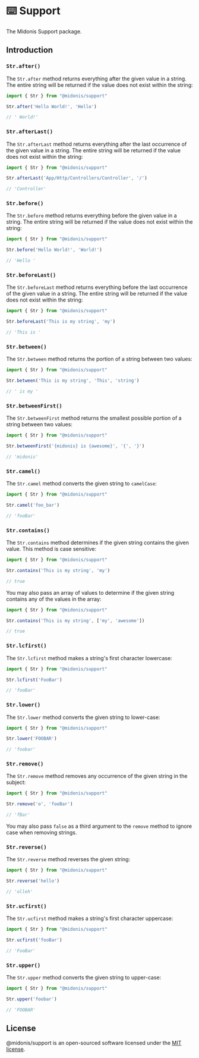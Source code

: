 # ⌨️ Support

The Midonis Support package.

## Introduction

### `Str.after()`

The `Str.after` method returns everything after the given value in a string. The entire string will be returned if the value does not exist within the string:

```ts
import { Str } from "@midonis/support"

Str.after('Hello World!', 'Hello')

// ' World!'
```

### `Str.afterLast()`

The `Str.afterLast` method returns everything after the last occurrence of the given value in a string. The entire string will be returned if the value does not exist within the string:

```ts
import { Str } from "@midonis/support"

Str.afterLast('App/Http/Controllers/Controller', '/')

// 'Controller'
```

### `Str.before()`

The `Str.before` method returns everything before the given value in a string. The entire string will be returned if the value does not exist within the string:

```ts
import { Str } from "@midonis/support"

Str.before('Hello World!', 'World!')

// 'Hello '
```

### `Str.beforeLast()`

The `Str.beforeLast` method returns everything before the last occurrence of the given value in a string. The entire string will be returned if the value does not exist within the string:

```ts
import { Str } from "@midonis/support"

Str.beforeLast('This is my string', 'my')

// 'This is '
```

### `Str.between()`

The `Str.between` method returns the portion of a string between two values:

```ts
import { Str } from "@midonis/support"

Str.between('This is my string', 'This', 'string')

// ' is my '
```

### `Str.betweenFirst()`

The `Str.betweenFirst` method returns the smallest possible portion of a string between two values:

```ts
import { Str } from "@midonis/support"

Str.betweenFirst('{midonis} is {awesome}', '{', '}')

// 'midonis'
```

### `Str.camel()`

The `Str.camel` method converts the given string to `camelCase`:

```ts
import { Str } from "@midonis/support"

Str.camel('foo_bar')

// 'fooBar'
```

### `Str.contains()`

The `Str.contains` method determines if the given string contains the given value. This method is case sensitive:

```ts
import { Str } from "@midonis/support"

Str.contains('This is my string', 'my')

// true
```

You may also pass an array of values to determine if the given string contains any of the values in the array:

```ts
import { Str } from "@midonis/support"

Str.contains('This is my string', ['my', 'awesome'])

// true
```

### `Str.lcfirst()`

The `Str.lcfirst` method makes a string's first character lowercase:

```ts
import { Str } from "@midonis/support"

Str.lcfirst('FooBar')

// 'fooBar'
```

### `Str.lower()`

The `Str.lower` method converts the given string to lower-case:

```ts
import { Str } from "@midonis/support"

Str.lower('FOOBAR')

// 'foobar'
```

### `Str.remove()`

The `Str.remove` method removes any occurrence of the given string in the subject:

```ts
import { Str } from "@midonis/support"

Str.remove('o', 'fooBar')

// 'fBar'
```

You may also pass `false` as a third argument to the `remove` method to ignore case when removing strings.

### `Str.reverse()`

The `Str.reverse` method reverses the given string:

```ts
import { Str } from "@midonis/support"

Str.reverse('hello')

// 'olleh'
```

### `Str.ucfirst()`

The `Str.ucfirst` method makes a string's first character uppercase:

```ts
import { Str } from "@midonis/support"

Str.ucfirst('fooBar')

// 'FooBar'
```

### `Str.upper()`

The `Str.upper` method converts the given string to upper-case:

```ts
import { Str } from "@midonis/support"

Str.upper('foobar')

// 'FOOBAR'
```

## License

@midonis/support is an open-sourced software licensed under the [MIT license](LICENSE.md).
